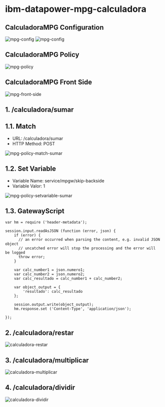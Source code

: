 # ibm-datapower-mpg-calculadora

## CalculadoraMPG Configuration
![mpg-config](/images/mpg-config.png)
![mpg-config](/images/mpg-config2.png)

## CalculadoraMPG Policy
![mpg-policy](/images/mpg-policy.png)

## CalculadoraMPG Front Side
![mpg-front-side](/images/mpg-front-side.png)

## 1. /calculadora/sumar

## 1.1. Match
- URL: /calculadora/sumar
- HTTP Method: POST

![mpg-policy-match-sumar](/images/mpg-policy-match-sumar.png)

## 1.2. Set Variable
- Variable Name: service/mpgw/skip-backside
- Variable Valor: 1

![mpg-policy-setvariable-sumar](/images/mpg-policy-setvariable-sumar.png)

## 1.3. GatewayScript
```
var hm = require ('header-metadata');

session.input.readAsJSON (function (error, json) {
    if (error) {
      // an error occurred when parsing the content, e.g. invalid JSON object
      // uncatched error will stop the processing and the error will be logged
      throw error;
    }
    
	var calc_number1 = json.numero1;
	var calc_number2 = json.numero2;
	var calc_resultado = calc_number1 + calc_number2;
	
	var object_output = {
		'resultado': calc_resultado	
	};

	session.output.write(object_output);
	hm.response.set ('Content-Type', 'application/json');
	
});
```
## 2. /calculadora/restar
![calculadora-restar](/images/calculadora-restar.png)

## 3. /calculadora/multiplicar
![calculadora-multiplicar](/images/calculadora-multiplicar.png)

## 4. /calculadora/dividir
![calculadora-dividir](/images/calculadora-dividir.png)